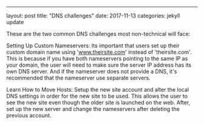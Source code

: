 ---
layout: post
title:  "DNS challenges"
date:   2017-11-13
categories: jekyll update

These are the two common DNS challenges most non-technical will face:

Setting Up Custom Nameservers:
Its important that users set up their custom domain name using 'www.theirsite.com' instead of 'theirsite.com'. This is because if you have both nameservers pointing to the same IP as your domain, the user will need to make sure the server IP address has its own DNS server. And if the nameserver does not provide a DNS, it's recommended that the nameserver use separate servers. 

Learn How to Move Hosts: 
Setup the new site account and alter the local DNS settings in order for the new site to be used. This allows the user to see the new site even though the older site is launched on the web. After, set up the new server and change the nameservers after deleting the previous account. 
